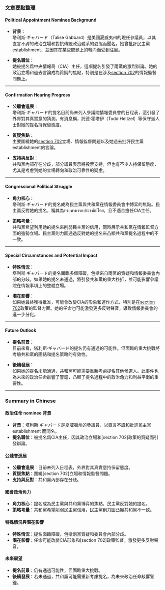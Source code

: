 ### 文章要點整理

#### Political Appointment Nominee Background

- **背景**：  
  塔利斯·ギャバード（Talise Gabbard）是美國夏威夷州的現任參議員，以其直言不諱的政治立場和對抗傳統政治體系的姿態而聞名。她曾批評民主黨 establishment，並因其在某些問題上的轉向而受到注目。

- **提名職位**：  
  她被提名爲中央情報局（CIA）主任，這項提名引發了兩黨的激烈辯論。她的政治立場和過去言論成為質疑的焦點，特別是在涉及[section 702](https://www.congress.gov/bill/114th-congress/house-bill/3989)的情報監督問題上。

---

#### Confirmation Hearing Progress

- **公聽會進展**：  
  塔利斯·ギャバード的提名目前尚未列入參議院情報委員會的日程表，這引發了外界對其真實意的猜測。有消息稱，託德·霍塔伊（Todd Heltzel）等保守派人士對她的提名持保留態度。

- **質疑焦點**：  
  主要圍繞她的[section 702](https://www.congress.gov/bill/114th-congress/house-bill/3989)立場、情報監督問題以及她過去批評民主黨 establishment的言論。

- **支持與反對**：  
  共和黨內部存在分歧，部分議員表示將投票支持，但也有不少人持保留態度，尤其是考慮到她的立場轉向和政治可靠性的疑慮。

---

#### Congressional Political Struggle

- **角力核心**：  
  塔利斯·ギャバード的提名成為民主黨與共和黨在情報委員會中博弈的焦點。民主黨反對她的提名，稱其為ทรยหาพรรคประชาธิปไตย，且不適合擔任CIA主任。

- **策略考量**：  
  共和黨希望利用她的提名來削弱民主黨的信用，同時展示共和黨在情報監督方面的強勢立場。民主黨則力圖通過反對她的提名來凸顯共和黨提名過程中的不一致。

---

#### Special Circumstances and Potential Impact

- **特殊情況**：  
  塔利斯·ギャバード的提名面臨多個障礙，包括來自兩黨的質疑和情報委員會內部的分歧。如果她的提名未通過，將引發共和黨的重大挫折，並可能影響參議院在情報事項上的整體立場。

- **潛在影響**：  
  如果她最終獲得批准，可能會改變CIA的形象和運作方式，特別是在[section 702](https://www.congress.gov/bill/114th-congress/house-bill/3989)政策的監督方面。她的任命也可能激發更多反對聲音，導致情報委員會的進一步分化。

---

#### Future Outlook

- **提名前景**：  
  目前來看，塔利斯·ギャバード的提名仍有通過的可能性，但面臨的重大挑戰將考驗共和黨的團結和提名策略的有效性。

- **後續發展**：  
  如果她的提名未能通過，共和黨可能需要重新考慮提名其他候選人。此事件也為未來的政治任命敲響了警鐘，凸顯了提名過程中的政治角力和利益平衡的重要性。

---

### Summary in Chinese

#### 政治任命 nominee 背景

- **背景**：塔利斯·ギャバード是夏威夷州的參議員，以直言不諱和批評民主黨 establishment 而聞名。
- **提名職位**：被提名爲CIA主任，因其政治立場和[section 702]政策的質疑而引發辯論。

#### 公聽會進展

- **公聽會進展**：目前未列入日程表，外界對其真實意持保留態度。
- **質疑焦點**：圍繞[section 702]立場和情報監督問題。
- **支持與反對**：共和黨內部存在分歧。

#### 國會政治角力

- **角力核心**：提名成為民主黨與共和黨博弈的焦點，民主黨反對她的提名。
- **策略考量**：共和黨希望削弱民主黨信用，民主黨則力圖凸顯共和黨不一致。

#### 特殊情況與潛在影響

- **特殊情況**：提名面臨障礙，包括兩黨質疑和委員會內部分歧。
- **潛在影響**：任命可能改變CIA形象和[section 702]政策監督，激發更多反對聲音。

#### 未來展望

- **提名前景**：仍有通過可能性，但面臨重大挑戰。
- **後續發展**：若未通過，共和黨可能需重新考慮提名，為未來政治任命敲響警鐘。